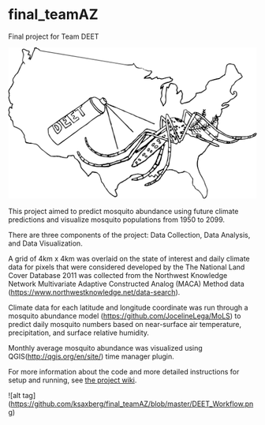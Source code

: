 # final_teamAZ
Final project for Team DEET

![alt tag](https://github.com/ksaxberg/final_teamAZ/blob/master/DEET_Logo.png)

This project aimed to predict mosquito abundance using future climate predictions and visualize mosquito 
populations from 1950 to 2099.

There are three components of the project: Data Collection, Data Analysis, and Data Visualization. 

A grid of 4km x 4km was overlaid on the state of interest and daily climate data for pixels that were considered developed by the The National Land Cover Database 2011 was collected from the Northwest Knowledge Network Multivariate Adaptive Constructed Analog (MACA) Method data (https://www.northwestknowledge.net/data-search).

Climate data for each latitude and longitude coordinate was run through a mosquito abundance model (https://github.com/JocelineLega/MoLS) to predict daily mosquito numbers based on near-surface air temperature, precipitation, and surface relative humidity.

Monthly average mosquito abundance was visualized using QGIS(http://qgis.org/en/site/) time manager plugin.

For more information about the code and more detailed instructions for setup and running, see [the project wiki](https://github.com/ksaxberg/final_teamAZ/wiki).

![alt tag] (https://github.com/ksaxberg/final_teamAZ/blob/master/DEET_Workflow.png)

